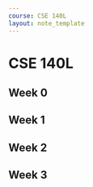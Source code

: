 ```yaml
---
course: CSE 140L
layout: note_template
---
```


# CSE 140L

## Week 0

## Week 1

## Week 2

## Week 3
